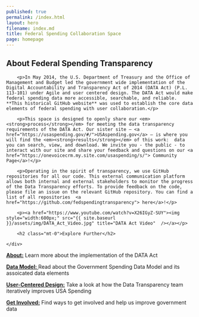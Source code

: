 ```yaml
---
published: true
permalink: /index.html
layout: hero
filename: index.md
title: Federal Spending Collaboration Space
page: homepage
---
```



<div class="row">
    <div class="col-md-8">
        <h2 class="mt-0">About Federal Spending Transparency</h2>

        <p>In May 2014, the U.S. Department of Treasury and the Office of Management and Budget led the government wide implementation of the Digital Accountability and Transparency Act of 2014 (DATA Act) (P.L. 113-101) under Agile and user centered design. The DATA Act would make federal spending data more accessible, searchable, and reliable. **This historical GitHub website** was used to establish the core data elements of federal spending with user collaboration.</p>

        <p>This space is designed to openly share our <em><strong>process</strong></em> for meeting the data transparency requirements of the DATA Act. Our sister site — <a href="https://usaspending.gov/#/">USAspending.gov</a> — is where you will find the <em><strong>results</strong></em> of this work:  data you can search, view, and download. We invite you - the public - to interact with our site and share your feedback and questions on our <a href="https://onevoicecrm.my.site.com/usaspending/s/"> Community Page</a>!</p>

        <p>Operating in the spirit of transparency, we use GitHub repositories for all our code. This external communication platform allows both internal and external stakeholders to monitor the progress of the Data Transparency efforts. To provide feedback on the code, please file an issue on the relevant GitHub repository. You can find a list of all repositories  <a href="https://github.com/fedspendingtransparency"> here</a>!</p>

        <p><a href="https://www.youtube.com/watch?v=X26IGyZ-SUY"><img style="width:600px;" src="{{ site.baseurl }}/assets/img/DATA_Act_Video.jpg" title="DATA Act Video"  /></a></p>

        <h2 class="mt-0">Explore Further</h2>

    </div>
</div>

[**About:**](https://christreasury.github.io/fedspendingtransparencydraft.github.io/about/https://christreasury.github.io/fedspendingtransparencydraft.github.io/index.html) Learn more about the implementation of the DATA Act 

[**Data Model:** ](https://christreasury.github.io/fedspendingtransparencydraft.github.io/data-model/)Read about the Government Spending Data Model and its assoicated data elements

[**User-Centered Design:**](https://christreasury.github.io/fedspendingtransparencydraft.github.io/user-centered-design/) Take a look at how the Data Transparency team iteratively improves USA Spending 

[**Get Involved:**](https://christreasury.github.io/fedspendingtransparencydraft.github.io/get-involved/) Find ways to get involved and help us improve government data
